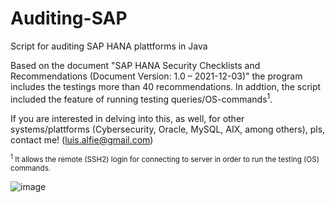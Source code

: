 # Auditing-SAP
Script for auditing SAP HANA plattforms in Java

Based on the document "SAP HANA Security Checklists and Recommendations (Document Version: 1.0 – 2021-12-03)" the program includes the testings more than 40 recommendations. In addtion, the script included the feature of running testing queries/OS-commands<sup>1</sup>.

If you are interested in delving into this, as well, for other systems/plattforms (Cybersecurity, Oracle, MySQL, AIX, among others), pls, contact me! (luis.alfie@gmail.com)

<sup><sup>1</sup> It allows the remote (SSH2) login for connecting to server in order to run the testing (OS) commands.

![image](https://user-images.githubusercontent.com/40904281/147306923-d8458cf2-f323-44d2-94e6-91aea0e0eec2.png)

